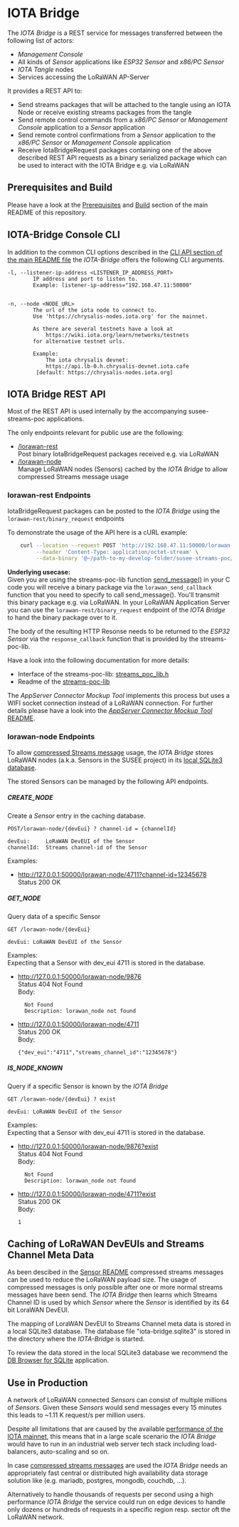 # IOTA Bridge

The *IOTA Bridge* is a REST service for messages transferred between the following list of actors:

* *Management Console*
* All kinds of *Sensor* applications like *ESP32 Sensor* and *x86/PC Sensor*
* *IOTA Tangle* nodes
* Services accessing the LoRaWAN AP-Server

It provides a REST API to:
* Send streams packages that will be attached to the tangle using an IOTA Node
  or receive existing streams packages from the tangle
* Send remote control commands from a *x86/PC Sensor* or *Management Console*
  application to a *Sensor* application
* Send remote control confirmations from a *Sensor* application to the *x86/PC Sensor*
  or *Management Console* application
* Receive IotaBridgeRequest packages containing one of the above described REST API requests as
  a binary serialized package which can be used to interact with the IOTA Bridge e.g. via LoRaWAN

## Prerequisites and Build
Please have a look at the [Prerequisites](../README.md#prerequisites)
and [Build](../README.md#build) section of the main README of this repository.

## IOTA-Bridge Console CLI

In addition to the common CLI options described in the
[CLI API section of the main README file](../README.md#common-cli-options-and-io-files)
the *IOTA-Bridge* offers the following CLI arguments.

    -l, --listener-ip-address <LISTENER_IP_ADDRESS_PORT>
            IP address and port to listen to.
            Example: listener-ip-address="192.168.47.11:50000"
            

    -n, --node <NODE_URL>
            The url of the iota node to connect to.
            Use 'https://chrysalis-nodes.iota.org' for the mainnet.
            
            As there are several testnets have a look at
                https://wiki.iota.org/learn/networks/testnets
            for alternative testnet urls.
            
            Example:
                The iota chrysalis devnet:
                https://api.lb-0.h.chrysalis-devnet.iota.cafe
             [default: https://chrysalis-nodes.iota.org]
            
## IOTA Bridge REST API

Most of the REST API is used internally by the accompanying susee-streams-poc applications.

The only endpoints relevant for public use are the following:

* <a href="#lorawan-rest-endpoints">/lorawan-rest</a> <br>
  Post binary IotaBridgeRequest packages received e.g. via LoRaWAN
* <a href="#lorawan-node-endpoints">/lorawan-node</a> <br>
  Manage LoRaWAN nodes (Sensors) cached by the *IOTA Bridge* to allow compressed Streams message usage

### lorawan-rest Endpoints

IotaBridgeRequest packages can be posted to the *IOTA Bridge* using the `lorawan-rest/binary_request` endpoints

To demonstrate the usage of the API here is a cURL example:
```bash
    curl --location --request POST 'http://192.168.47.11:50000/lorawan-rest/binary_request?deveui=4711' \
         --header 'Content-Type: application/octet-stream' \
         --data-binary '@~/path-to-my-develop-folder/susee-streams-poc/test/iota-bridge/request_parts.bin'
```

**Underlying usecase:**<br>
Given you are using the streams-poc-lib function
[send_message()](../sensor/streams-poc-lib/components/streams-poc-lib/include/streams_poc_lib.h)
in your C code you will receive a binary package via the `lorawan_send_callback` function that you need
to specify to call send_message(). You'll transmit this binary package e.g. via LoRaWAN. In your LoRaWAN Application
Server you can use the `lorawan-rest/binary_request` endpoint of the *IOTA Bridge* to hand the binary package over to it. 

The body of the resulting HTTP Resonse needs to be returned to the *ESP32 Sensor* via the `response_callback`
function that is provided by the streams-poc-lib.

Have a look into the following documentation for more details:

* Interface of the streams-poc-lib: 
  [streams_poc_lib.h](../sensor/streams-poc-lib/components/streams-poc-lib/include/streams_poc_lib.h)
* Readme of the [streams-poc-lib](../sensor/streams-poc-lib/README.md)

The *AppServer Connector Mockup Tool* implements this process but uses a WIFI
socket connection instead of a LoRaWAN connection. For further details please
have a look into the
[*AppServer Connector Mockup Tool* README](../app-srv-connector-mock/README.md).

### lorawan-node Endpoints
To allow [compressed Streams message](../sensor/README.md#deveuis-and-compressed-streams-messages)
usage, the *IOTA Bridge* stores LoRaWAN nodes (a.k.a. Sensors in the SUSEE project)
in its <a href="#caching-of-lorawan-deveuis-and-streams-channel-meta-data">local SQLite3 database</a>.

The stored Sensors can be managed by the following API endpoints.

##### CREATE_NODE
Create a *Sensor* entry in the caching database.

    POST/lorawan-node/{devEui} ? channel-id = {channelId}

    devEui:     LoRaWAN DevEUI of the Sensor
    channelId:  Streams channel-id of the Sensor

Examples:<br>

* http://127.0.0.1:50000/lorawan-node/4711?channel-id=12345678 <br>
  Status 200 OK
  
##### GET_NODE
Query data of a specific Sensor

    GET /lorawan-node/{devEui}
    
    devEui: LoRaWAN DevEUI of the Sensor
    
Examples:<br>
Expecting that a Sensor with dev_eui 4711 is stored in the database.

* http://127.0.0.1:50000/lorawan-node/9876 <br>
  Status 404 Not Found<br>
  Body:
  
        Not Found
        Description: lorawan_node not found
  
* http://127.0.0.1:50000/lorawan-node/4711 <br>
  Status 200 OK<br>
  Body:
  
      {"dev_eui":"4711","streams_channel_id":"12345678"}
  
##### IS_NODE_KNOWN
Query if a specific Sensor is known by the *IOTA Bridge*

    GET /lorawan-node/{devEui} ? exist
    
    devEui: LoRaWAN DevEUI of the Sensor
    
Examples:<br>
Expecting that a Sensor with dev_eui 4711 is stored in the database.

* http://127.0.0.1:50000/lorawan-node/9876?exist <br>
  Status 404 Not Found<br>
  Body:
  
        Not Found
        Description: lorawan_node not found
  
* http://127.0.0.1:50000/lorawan-node/4711?exist <br>
  Status 200 OK<br>
  Body:
  
      1

## Caching of LoRaWAN DevEUIs and Streams Channel Meta Data

As been descibed in the
[Sensor README](../sensor/README.md#deveuis-and-compressed-streams-messages)
compressed streams messages can be used to
reduce the LoRaWAN payload size.
The usage of compressed messages is only possible after one or more normal streams messages have
been send. The *IOTA Bridge* then learns which Streams Channel ID is used
by which *Sensor* where the *Sensor* is identified by its 64 bit LoraWAN DevEUI.

The mapping of LoraWAN DevEUI to Streams Channel meta data is stored in a local SQLite3 database.
The database file "iota-bridge.sqlite3" is stored in the directory where the
*IOTA-Bridge* is started.

To review the data stored in the local SQLite3 database we recommend the
[DB Browser for SQLite](https://sqlitebrowser.org/) application.

## Use in Production

A network of LoRaWAN connected *Sensors* can consist of multiple millions of *Sensors*.
Given these *Sensors* would send messages every 15 minutes this leads to ~1.11 K request/s
per million users.

Despite all limitations that are caused by the available
[performance of the IOTA mainnet](https://blog.iota.org/chrysalis-iota-1-5-phase-1-now-live-on-mainnet-958ec4a4a415/),
this means that in a large scale scenario the *IOTA Bridge* would have to run in an industrial
web server tech stack including load-balancers, auto-scaling and so on.

In case [compressed streams messages](#caching-of-lorawan-deveuis-and-streams-channel-meta-data)
are used the *IOTA Bridge* needs an appropriately fast central or distributed
high availability data storage solution like (e.g. mariadb, postgres, mongodb, couchdb, ...).

Alternatively to handle thousands of requests per second using a high performance *IOTA Bridge*
the service could run on edge devices to handle only dozens or hundreds of requests in a specific
region resp. sector oft the LoRaWAN network. 


